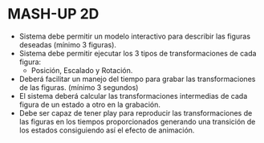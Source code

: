 # MASH-UP 2D
- Sistema debe permitir un modelo interactivo para describir las figuras deseadas (mínimo 3 figuras).
- Sistema debe permitir ejecutar los 3 tipos de transformaciones de cada figura:
  - Posición, Escalado y Rotación.
- Deberá facilitar un manejo del tiempo para grabar las transformaciones de las figuras. (mínimo 3 segundos)
- El sistema deberá calcular las transformaciones intermedias de cada figura de un estado a otro en la grabación.
- Debe ser capaz de tener play para reproducir las transformaciones de las figuras en los tiempos proporcionados generando una transición de los estados consiguiendo así el efecto de animación.
